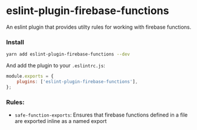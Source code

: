 # eslint-plugin-firebase-functions

An eslint plugin that provides utilty rules for working with firebase functions.

### Install

```sh
yarn add eslint-plugin-firebase-functions --dev
```

And add the plugin to your `.eslintrc.js`:

```js
module.exports = {
	plugins: ['eslint-plugin-firebase-functions'],
};
```

### Rules:

- `safe-function-exports`: Ensures that firebase functions defined in a file are exported inline as a named export
